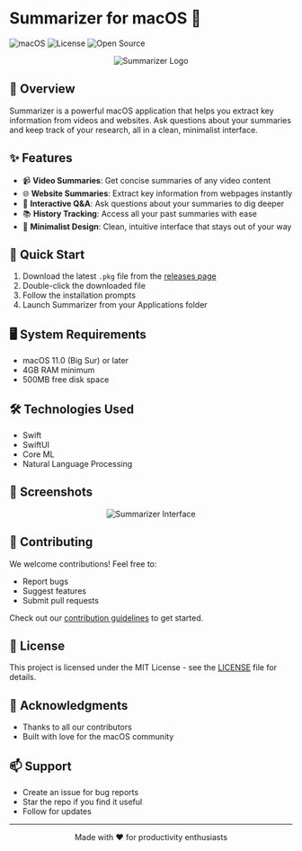 # Summarizer for macOS 🚀

![macOS](https://img.shields.io/badge/macOS-000000?style=for-the-badge&logo=apple&logoColor=white)
![License](https://img.shields.io/badge/License-MIT-green.svg)
![Open Source](https://img.shields.io/badge/Open%20Source-%E2%9D%A4-red)

<div align="center">
  <img src="/api/placeholder/128/128" alt="Summarizer Logo">
</div>

## 🎯 Overview

Summarizer is a powerful macOS application that helps you extract key information from videos and websites. Ask questions about your summaries and keep track of your research, all in a clean, minimalist interface.

## ✨ Features

- 📹 **Video Summaries**: Get concise summaries of any video content
- 🌐 **Website Summaries**: Extract key information from webpages instantly
- 💬 **Interactive Q&A**: Ask questions about your summaries to dig deeper
- 📚 **History Tracking**: Access all your past summaries with ease
- 🎨 **Minimalist Design**: Clean, intuitive interface that stays out of your way

## 🚀 Quick Start

1. Download the latest `.pkg` file from the [releases page](https://github.com/yourusername/summarizer/releases)
2. Double-click the downloaded file
3. Follow the installation prompts
4. Launch Summarizer from your Applications folder

## 🖥️ System Requirements

- macOS 11.0 (Big Sur) or later
- 4GB RAM minimum
- 500MB free disk space

## 🛠️ Technologies Used

- Swift
- SwiftUI
- Core ML
- Natural Language Processing

## 📸 Screenshots

<div align="center">
  <img src="/api/placeholder/800/400" alt="Summarizer Interface">
</div>

## 🤝 Contributing

We welcome contributions! Feel free to:

- Report bugs
- Suggest features
- Submit pull requests

Check out our [contribution guidelines](CONTRIBUTING.md) to get started.

## 📝 License

This project is licensed under the MIT License - see the [LICENSE](LICENSE) file for details.

## 🙏 Acknowledgments

- Thanks to all our contributors
- Built with love for the macOS community

## 📫 Support

- Create an issue for bug reports
- Star the repo if you find it useful
- Follow for updates

---

<div align="center">
  Made with ❤️ for productivity enthusiasts
</div>
